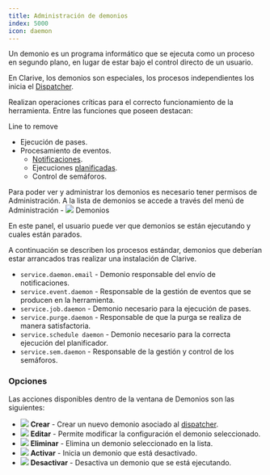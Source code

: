 ```yaml
---
title: Administración de demonios
index: 5000
icon: daemon
---
```

Un demonio es un programa informático que se ejecuta como un proceso en segundo plano, en lugar de estar bajo el control directo de un usuario.

En Clarive, los demonios son especiales, los procesos independientes los inicia el [Dispatcher](admin/dispatcher).

Realizan operaciones críticas para el correcto funcionamiento de la herramienta. Entre las funciones que poseen destacan:

Line to remove 

* Ejecución de pases.
* Procesamiento de eventos.
    - [Notificaciones](admin/notifications).
    - Ejecuciones [planificadas](admin/scheduler).
    - Control de semáforos.

Para poder ver y administrar los demonios es necesario tener permisos de Administración. A la lista de demonios se accede a través del menú de Administración - <img src="/static/images/icons/daemon.svg" /> Demonios

En este panel, el usuario puede ver que demonios se están ejecutando y cuales están parados.

A continuación se describen los procesos estándar, demonios que deberían estar arrancados tras realizar una instalación de Clarive.

- `service.daemon.email` - Demonio responsable del envío de notificaciones.
- `service.event.daemon` - Responsable de la gestión de eventos que se producen en la herramienta.
- `service.job.daemon` - Demonio necesario para la ejecución de pases.
- `service.purge.daemon` - Responsable de que la purga se realiza de manera satisfactoria.
- `service.schedule daemon` - Demonio necesario para la correcta ejecución del planificador.
- `service.sem.daemon` - Responsable de la gestión y control de los semáforos.

### Opciones
Las acciones disponibles dentro de la ventana de Demonios son las siguientes:

- <img src="/static/images/icons/add.svg" /> **Crear** - Crear un nuevo demonio asociado al [dispatcher](admin/dispatcher).
- <img src="/static/images/icons/edit.svg" /> **Editar** - Permite modificar la configuración el demonio seleccionado.
- <img src="/static/images/icons/delete.svg" /> **Eliminar** - Elimina un demonio seleccionado en la lista.
- <img src="/static/images/icons/start.svg" /> **Activar** - Inicia un demonio que está desactivado.
- <img src="/static/images/icons/stop.svg" /> **Desactivar** - Desactiva un demonio que se está ejecutando.
